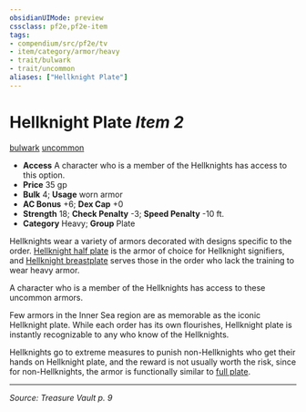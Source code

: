 ```yaml
---
obsidianUIMode: preview
cssclass: pf2e,pf2e-item
tags:
- compendium/src/pf2e/tv
- item/category/armor/heavy
- trait/bulwark
- trait/uncommon
aliases: ["Hellknight Plate"]
---
```

# Hellknight Plate *Item 2*  
[bulwark](rules/traits/bulwark.md "Bulwark Armor Trait")  [uncommon](rules/traits/uncommon.md "Uncommon Rarity Trait")  

- **Access** A character who is a member of the Hellknights has access to this option.
- **Price** 35 gp
- **Bulk** 4; **Usage** worn armor
- **AC Bonus** +6; **Dex Cap** +0
- **Strength** 18; **Check Penalty** -3; **Speed Penalty** -10 ft.
- **Category** Heavy; **Group** Plate 

Hellknights wear a variety of armors decorated with designs specific to the order. [Hellknight half plate](compendium/equipment/items/hellknight-half-plate-tv.md) is the armor of choice for Hellknight signifiers, and [Hellknight breastplate](compendium/equipment/items/hellknight-breastplate-tv.md) serves those in the order who lack the training to wear heavy armor.

A character who is a member of the Hellknights has access to these uncommon armors.

Few armors in the Inner Sea region are as memorable as the iconic Hellknight plate. While each order has its own flourishes, Hellknight plate is instantly recognizable to any who know of the Hellknights.

Hellknights go to extreme measures to punish non-Hellknights who get their hands on Hellknight plate, and the reward is not usually worth the risk, since for non-Hellknights, the armor is functionally similar to [full plate](compendium/equipment/items/full-plate.md).


---
*Source: Treasure Vault p. 9*